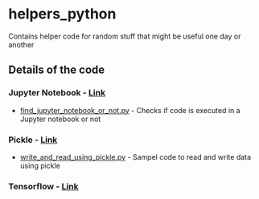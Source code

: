 # helpers_python
Contains helper code for random stuff that might be useful one day or another


## Details of the code

### Jupyter Notebook - [Link](src/jupyter_notebook)
-  [find_jupyter_notebook_or_not.py](src/jupyter_notebook/find_jupyter_notebook_or_not.py) - Checks if code is executed in a Jupyter notebook or not

### Pickle - [Link](src/pickle_notes)
- [write_and_read_using_pickle.py](src/pickle_notes/write_and_read_using_pickle.py) - Sampel code to read and write data using pickle

### Tensorflow - [Link](src/tensorflow_notes)

